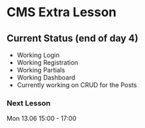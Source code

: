 # CMS Extra Lesson

## Current Status (end of day 4)
* Working Login
* Working Registration
* Working Partials
* Working Dashboard
* Currently working on CRUD for the Posts

### Next Lesson
Mon 13.06 15:00 - 17:00